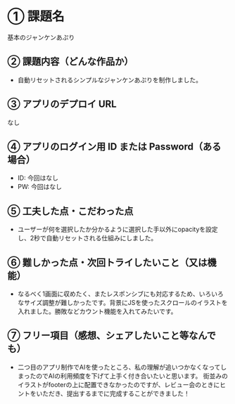 # ① 課題名

基本のジャンケンあぷり

## ② 課題内容（どんな作品か）

- 自動リセットされるシンプルなジャンケンあぷりを制作しました。

## ③ アプリのデプロイ URL

なし

## ④ アプリのログイン用 ID または Password（ある場合）

- ID: 今回はなし
- PW: 今回はなし

## ⑤ 工夫した点・こだわった点

- ユーザーが何を選択したか分かるように選択した手以外にopacityを設定し、2秒で自動リセットされる仕組みにしました。

## ⑥ 難しかった点・次回トライしたいこと（又は機能）

- なるべく1画面に収めたく、またレスポンシブにも対応するため、いろいろなサイズ調整が難しかったです。背景にJSを使ったスクロールのイラストを入れました。勝敗などカウント機能を入れてみたいです。

## ⑦ フリー項目（感想、シェアしたいこと等なんでも）

- 二つ目のアプリ制作でAIを使ったところ、私の理解が追いつかなくなってしまったのでAIの利用頻度を下げて上手く付き合いたいと思います。
街並みのイラストがfooterの上に配置できなかったのですが、レビュー会のときにヒントをいただき、提出するまでに完成することができました！
